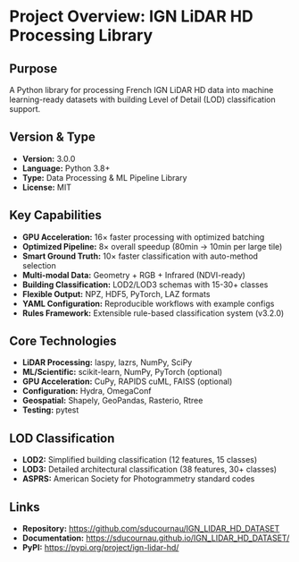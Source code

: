 # Project Overview: IGN LiDAR HD Processing Library

## Purpose
A Python library for processing French IGN LiDAR HD data into machine learning-ready datasets with building Level of Detail (LOD) classification support.

## Version & Type
- **Version:** 3.0.0
- **Language:** Python 3.8+
- **Type:** Data Processing & ML Pipeline Library
- **License:** MIT

## Key Capabilities
- **GPU Acceleration:** 16× faster processing with optimized batching
- **Optimized Pipeline:** 8× overall speedup (80min → 10min per large tile)
- **Smart Ground Truth:** 10× faster classification with auto-method selection
- **Multi-modal Data:** Geometry + RGB + Infrared (NDVI-ready)
- **Building Classification:** LOD2/LOD3 schemas with 15-30+ classes
- **Flexible Output:** NPZ, HDF5, PyTorch, LAZ formats
- **YAML Configuration:** Reproducible workflows with example configs
- **Rules Framework:** Extensible rule-based classification system (v3.2.0)

## Core Technologies
- **LiDAR Processing:** laspy, lazrs, NumPy, SciPy
- **ML/Scientific:** scikit-learn, NumPy, PyTorch (optional)
- **GPU Acceleration:** CuPy, RAPIDS cuML, FAISS (optional)
- **Configuration:** Hydra, OmegaConf
- **Geospatial:** Shapely, GeoPandas, Rasterio, Rtree
- **Testing:** pytest

## LOD Classification
- **LOD2:** Simplified building classification (12 features, 15 classes)
- **LOD3:** Detailed architectural classification (38 features, 30+ classes)
- **ASPRS:** American Society for Photogrammetry standard codes

## Links
- **Repository:** https://github.com/sducournau/IGN_LIDAR_HD_DATASET
- **Documentation:** https://sducournau.github.io/IGN_LIDAR_HD_DATASET/
- **PyPI:** https://pypi.org/project/ign-lidar-hd/
